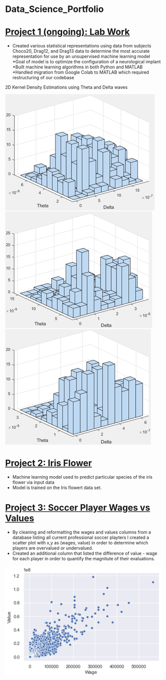 # Data_Science_Portfolio

# [Project 1 (ongoing): Lab Work](https://github.com/mcooper98/lab_work)
* Created various statistical representations using data from subjects Choco20, Drag12, and Drag13 data to determine the most accurate representation for use by an unsupervised machine learning model
*Goal of model is to optimize the configuration of a neurological implant
*Built machine learning algorithms in both Python and MATLAB
*Handled migration from Google Colab to MATLAB which required restructuring of our codebase

2D Kernel Density Estimations using Theta and Delta waves

![](https://github.com/mcooper98/Data_Science_Portfolio/blob/main/Images/Choco20_mvkde.png)
![](https://github.com/mcooper98/Data_Science_Portfolio/blob/main/Images/Drag12_mvkde.png)
![](https://github.com/mcooper98/Data_Science_Portfolio/blob/main/Images/Drag13_mvkde.png)

# [Project 2: Iris Flower](https://github.com/mcooper98/iris_flower)
* Machine learning model used to predict particular species of the iris flower via input data
* Model is trained on the Iris flowert data set. 

# [Project 3: Soccer Player Wages vs Values](https://github.com/mcooper98/Soccer_wage_vs_value)
* By cleaning and reformatting the wages and values columns from a database listing all current professional soccer playters I created a scatter plot with x,y as (wages, value) in order to determine which players are overvalued or undervalued. 
* Created an additional column that listed the difference of value - wage for each player in order to quantify the magnitute of their evaluations. 

![](https://github.com/mcooper98/Data_Science_Portfolio/blob/main/Images/soccer2019_wages_vs_values.png)
